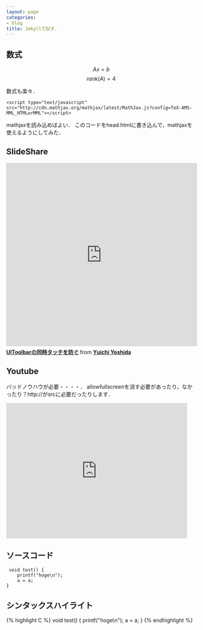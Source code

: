 ```yaml
---
layout: page
categories:
- blog
title: Jekyllで試す．
---
```


## 数式

$$ Ax=b $$
$$ rank(A)=4 $$

数式も楽々．

    <script type="text/javascript" src="http://cdn.mathjax.org/mathjax/latest/MathJax.js?config=TeX-AMS-MML_HTMLorMML"></script>

mathjaxを読み込めばよい．
このコードをhead.htmlに書き込んで，mathjaxを使えるようにしてみた．

## SlideShare

<iframe src="http://www.slideshare.net/slideshow/embed_code/34725745?rel=0" width="597" height="486" frameborder="0" marginwidth="0" marginheight="0" scrolling="no" style="border:1px solid #CCC; border-width:1px 1px 0; margin-bottom:5px; max-width: 100%;" allowfullscreen> </iframe> <div style="margin-bottom:5px"> <strong> <a href="https://www.slideshare.net/yoshidayuichi1/presentation-34725745" title="UIToolbarの同時タッチを防ぐ" target="_blank">UIToolbarの同時タッチを防ぐ</a> </strong> from <strong><a href="http://www.slideshare.net/yoshidayuichi1" target="_blank">Yuichi Yoshida</a></strong> </div>

## Youtube

バッドノウハウが必要・・・・．
allowfullscreenを消す必要があったり，なかったり？http://がsrcに必要だったりします．

<iframe width="480" height="360" src="http://www.youtube.com/embed/ePbiWwZu3w4" frameborder="0"></iframe>

## ソースコード

     void test() {
        printf("hoge\n");
        a = a;
    }


## シンタックスハイライト

{% highlight C %}
void test() {
    printf("hoge\n");
    a = a;
}
{% endhighlight %}